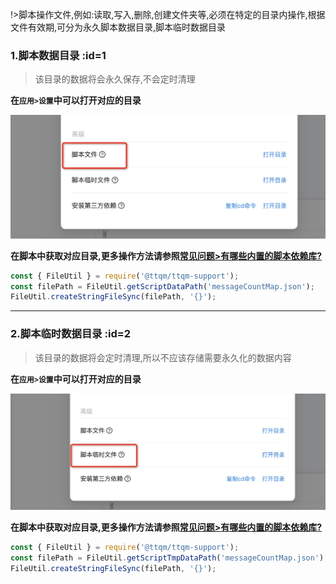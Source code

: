 !>脚本操作文件,例如:读取,写入,删除,创建文件夹等,必须在特定的目录内操作,根据文件有效期,可分为永久脚本数据目录,脚本临时数据目录

### 1.脚本数据目录 :id=1

> 该目录的数据将会永久保存,不会定时清理

**在`应用>设置`中可以打开对应的目录**

![打开脚本数据目录](_media/script-data-dir/1.jpg)

**在脚本中获取对应目录,更多操作方法请参照[常见问题>有哪些内置的脚本依赖库?](zh-cn/question/build-in-module?id=_6)**

```javascript
const { FileUtil } = require('@ttqm/ttqm-support');
const filePath = FileUtil.getScriptDataPath('messageCountMap.json');
FileUtil.createStringFileSync(filePath, '{}');
```

---

### 2.脚本临时数据目录 :id=2

> 该目录的数据将会定时清理,所以不应该存储需要永久化的数据内容

**在`应用>设置`中可以打开对应的目录**

![打开脚本临时数据目录](_media/script-data-dir/2.jpg)

**在脚本中获取对应目录,更多操作方法请参照[常见问题>有哪些内置的脚本依赖库?](zh-cn/question/build-in-module?id=_6)**

```javascript
const { FileUtil } = require('@ttqm/ttqm-support');
const filePath = FileUtil.getScriptTmpDataPath('messageCountMap.json');
FileUtil.createStringFileSync(filePath, '{}');
```
